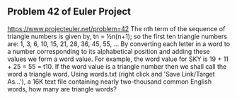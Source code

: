 ## Problem 42 of Euler Project 
https://www.projecteuler.net/problem=42
The nth term of the sequence of triangle numbers is given by, tn = ½n(n+1); so the first ten triangle numbers are:
1, 3, 6, 10, 15, 21, 28, 36, 45, 55, ...
By converting each letter in a word to a number corresponding to its alphabetical position and adding these values we form a word value. For example, the word value for SKY is 19 + 11 + 25 = 55 = t10. If the word value is a triangle number then we shall call the word a triangle word.
Using words.txt (right click and 'Save Link/Target As...'), a 16K text file containing nearly two-thousand common English words, how many are triangle words?